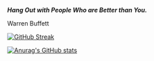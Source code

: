 _**Hang Out with People Who are Better than You.**_

Warren Buffett

[![GitHub Streak](https://github-readme-streak-stats.herokuapp.com?user=CaoHoaiTan&theme=iceberg&hide_border=true&mode=weekly)](https://git.io/streak-stats)

[![Anurag's GitHub stats](https://github-readme-stats.vercel.app/api?username=CaoHoaiTan)](https://github.com/anuraghazra/github-readme-stats)
